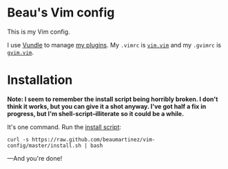 # Beau's Vim config

This is my Vim config.

I use [Vundle] to manage [my plugins]. My `.vimrc` is [`vim.vim`] and my `.gvimrc` is [`gvim.vim`].

[`gvim.vim`]: http://github.com/beaumartinez/vim-config/blob/master/gvim.vim
[`vim.vim`]: http://github.com/beaumartinez/vim-config/blob/master/vim.vim
[Vundle]: http://github.com/gmarik/vundle
[my plugins]: http://github.com/beaumartinez/vim-config/blob/master/vundle.vim

# Installation

**Note: I seem to remember the install script being horribly broken. I don't
think it works, but you can give it a shot anyway. I've got half a fix in
progress, but I'm shell-script–illiterate so it could be a while.**

It's one command. Run the [install script]:

[install script]: https://github.com/beaumartinez/vim-config/blob/master/install.sh

    curl -s https://raw.github.com/beaumartinez/vim-config/master/install.sh | bash

—And you're done!
